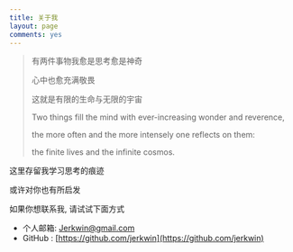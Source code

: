 ```yaml
---
title: 关于我
layout: page
comments: yes
---
```


>有两件事物我愈是思考愈是神奇
>
>心中也愈充满敬畏
>
>这就是有限的生命与无限的宇宙
>
>Two things fill the mind with ever-increasing wonder and reverence, 
>
>the more often and the more intensely one reflects on them: 
>
>the finite lives and the infinite cosmos.  


这里存留我学习思考的痕迹

或许对你也有所启发

如果你想联系我, 请试试下面方式

* 个人邮箱: <Jerkwin@gmail.com>
* GitHub : [https://github.com/jerkwin](https://github.com/jerkwin)      
